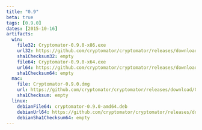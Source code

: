```yaml
---
title: "0.9"
beta: true
tags: [0.9.0]
dates: [2015-10-16]
artifacts:
  win:
    file32: Cryptomator-0.9.0-x86.exe
    url32: https://github.com/cryptomator/cryptomator/releases/download/0.9.0/Cryptomator-0.9.0-x86.exe
    sha1Checksum32: empty
    file64: Cryptomator-0.9.0-x64.exe
    url64: https://github.com/cryptomator/cryptomator/releases/download/0.9.0/Cryptomator-0.9.0-x64.exe
    sha1Checksum64: empty
  mac:
    file: Cryptomator-0.9.0.dmg
    url: https://github.com/cryptomator/cryptomator/releases/download/0.9.0/Cryptomator-0.9.0.dmg
    sha1Checksum: empty
  linux:
    debianFile64: cryptomator-0.9.0-amd64.deb
    debianUrl64: https://github.com/cryptomator/cryptomator/releases/download/0.9.0/cryptomator-0.9.0-amd64.deb
    debianSha1Checksum64: empty
---
```

